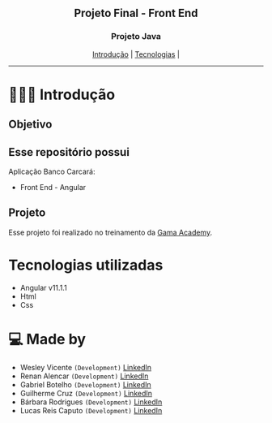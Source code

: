 <div align="center">

  
  <h2> Projeto Final - Front End</h2>
</div>

<div align="center">
  <h3>Projeto Java</h3>
  <a href="#-Introduction">Introdução</a> |
  <a href="#Tecnologias">Tecnologias</a> |

</div>

---

# 👨🏻‍💻 Introdução

## Objetivo




## Esse repositório possui

Aplicação Banco Carcará:

- Front End - Angular 


## Projeto

Esse projeto foi realizado no treinamento da [Gama Academy](https://www.gama.academy/).

# Tecnologias utilizadas

- Angular v11.1.1
- Html
- Css



# 💻 Made by
- Wesley Vicente `(Development)`  [LinkedIn](https://www.linkedin.com/in/wesleyvicen/)
- Renan Alencar `(Development)`  [LinkedIn](https://www.linkedin.com/in/renancostaalencar/)
- Gabriel Botelho `(Development)`  [LinkedIn](https://www.linkedin.com/in/gabriel-carreiras-botelho-867158151/)
- Guilherme Cruz `(Development)`  [LinkedIn](https://www.linkedin.com/in/guilherme-p-cruz/)
- Bárbara Rodrigues `(Development)`  [LinkedIn](https://www.linkedin.com/in/b%C3%A1rbara-rodrigues-49924697/)
- Lucas Reis Caputo `(Development)`  [LinkedIn](https://www.linkedin.com/in/lucascaputo/)
